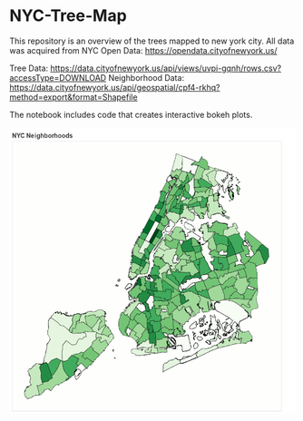 # NYC-Tree-Map
This repository is an overview of the trees mapped to new york city. All data was acquired from NYC Open Data: https://opendata.cityofnewyork.us/

Tree Data: https://data.cityofnewyork.us/api/views/uvpi-gqnh/rows.csv?accessType=DOWNLOAD
Neighborhood Data: https://data.cityofnewyork.us/api/geospatial/cpf4-rkhq?method=export&format=Shapefile

The notebook includes code that creates interactive bokeh plots.


![alt text](https://github.com/julien-kann/NYC-Tree-Map/blob/master/Trees.png)
